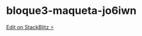# bloque3-maqueta-jo6iwn

[Edit on StackBlitz ⚡️](https://stackblitz.com/edit/bloque3-maqueta-jo6iwn)